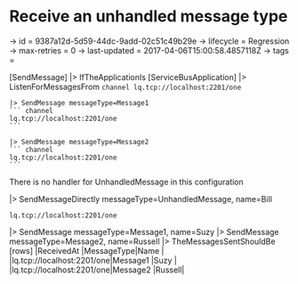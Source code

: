 # Receive an unhandled message type

-> id = 9387a12d-5d59-44dc-9add-02c51c49b29e
-> lifecycle = Regression
-> max-retries = 0
-> last-updated = 2017-04-06T15:00:58.4857118Z
-> tags = 

[SendMessage]
|> IfTheApplicationIs
    [ServiceBusApplication]
    |> ListenForMessagesFrom
    ``` channel
    lq.tcp://localhost:2201/one
    ```

    |> SendMessage messageType=Message1
    ``` channel
    lq.tcp://localhost:2201/one
    ```

    |> SendMessage messageType=Message2
    ``` channel
    lq.tcp://localhost:2201/one
    ```



There is no handler for UnhandledMessage in this configuration

|> SendMessageDirectly messageType=UnhandledMessage, name=Bill
``` address
lq.tcp://localhost:2201/one
```

|> SendMessage messageType=Message1, name=Suzy
|> SendMessage messageType=Message2, name=Russell
|> TheMessagesSentShouldBe
    [rows]
    |ReceivedAt                 |MessageType|Name   |
    |lq.tcp://localhost:2201/one|Message1   |Suzy   |
    |lq.tcp://localhost:2201/one|Message2   |Russell|

~~~
